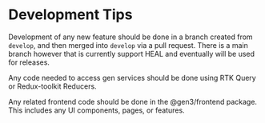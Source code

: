 # Development Tips

Development of any new feature should be done in a branch created from ```develop```, and then merged into ```develop``` via a pull request.
There is a main branch however that is currently support HEAL and eventually will be used for releases.

Any code needed to access gen services should be done using RTK Query or Redux-toolkit Reducers.

Any related frontend code should be done in the @gen3/frontend package.
This includes any UI components, pages, or features.
